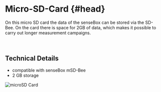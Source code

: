 # Micro-SD-Card {#head}

<div class="description">On this micro SD card the data of the senseBox can be stored via the SD-Bee. On the card there is space for 2GB of data, which makes it possible to carry out longer measurement campaigns.</div>
<div class="line">
    <br>
    <br>
</div>

## Technical Details
   * compatible with senseBox mSD-Bee
   * 2 GB storage


![microSD Card](../../../../pictures/micro-sd-card.png)